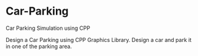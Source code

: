 # Car-Parking
Car Parking Simulation using CPP

Design a Car Parking using CPP Graphics Library. Design a car and park it in one of the parking area. 
